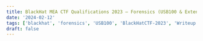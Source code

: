 ```yaml
---
title: BlackHat MEA CTF Qualifications 2023 — Forensics (USB100 & Extended)
date: '2024-02-12'
tags: ['blackhat', 'forensics', 'USB100', 'BlackHatCTF-2023', 'Writeup']
draft: false
---
```

